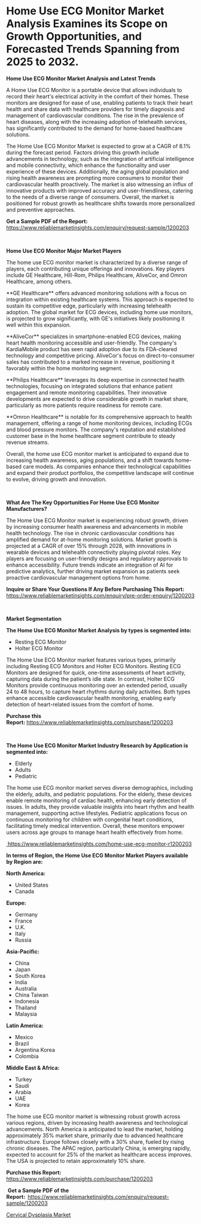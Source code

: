 <p><h1>Home Use ECG Monitor Market Analysis Examines its Scope on Growth Opportunities, and Forecasted Trends Spanning from 2025 to 2032.</h1></p><p><strong>Home Use ECG Monitor Market Analysis and Latest Trends</strong></p>
<p><p>A Home Use ECG Monitor is a portable device that allows individuals to record their heart's electrical activity in the comfort of their homes. These monitors are designed for ease of use, enabling patients to track their heart health and share data with healthcare providers for timely diagnosis and management of cardiovascular conditions. The rise in the prevalence of heart diseases, along with the increasing adoption of telehealth services, has significantly contributed to the demand for home-based healthcare solutions.</p><p>The Home Use ECG Monitor Market is expected to grow at a CAGR of 8.1% during the forecast period. Factors driving this growth include advancements in technology, such as the integration of artificial intelligence and mobile connectivity, which enhance the functionality and user experience of these devices. Additionally, the aging global population and rising health awareness are prompting more consumers to monitor their cardiovascular health proactively. The market is also witnessing an influx of innovative products with improved accuracy and user-friendliness, catering to the needs of a diverse range of consumers. Overall, the market is positioned for robust growth as healthcare shifts towards more personalized and preventive approaches.</p></p>
<p><strong>Get a Sample PDF of the Report:&nbsp;</strong> <a href="https://www.reliablemarketinsights.com/enquiry/request-sample/1200203?utm_campaign=2515&utm_medium=2&utm_source=Github&utm_content=ia&utm_term=03032025&utm_id=home-use-ecg-monitor">https://www.reliablemarketinsights.com/enquiry/request-sample/1200203</a></p>
<p>&nbsp;</p>
<p><strong>Home Use ECG Monitor Major Market Players</strong></p>
<p><p>The home use ECG monitor market is characterized by a diverse range of players, each contributing unique offerings and innovations. Key players include GE Healthcare, Hill-Rom, Philips Healthcare, AliveCor, and Omron Healthcare, among others.</p><p>**GE Healthcare** offers advanced monitoring solutions with a focus on integration within existing healthcare systems. This approach is expected to sustain its competitive edge, particularly with increasing telehealth adoption. The global market for ECG devices, including home use monitors, is projected to grow significantly, with GE's initiatives likely positioning it well within this expansion.</p><p>**AliveCor** specializes in smartphone-enabled ECG devices, making heart health monitoring accessible and user-friendly. The company's KardiaMobile product has seen rapid adoption due to its FDA-cleared technology and competitive pricing. AliveCor's focus on direct-to-consumer sales has contributed to a marked increase in revenue, positioning it favorably within the home monitoring segment.</p><p>**Philips Healthcare** leverages its deep expertise in connected health technologies, focusing on integrated solutions that enhance patient engagement and remote monitoring capabilities. Their innovative developments are expected to drive considerable growth in market share, particularly as more patients require readiness for remote care.</p><p>**Omron Healthcare** is notable for its comprehensive approach to health management, offering a range of home monitoring devices, including ECGs and blood pressure monitors. The company's reputation and established customer base in the home healthcare segment contribute to steady revenue streams.</p><p>Overall, the home use ECG monitor market is anticipated to expand due to increasing health awareness, aging populations, and a shift towards home-based care models. As companies enhance their technological capabilities and expand their product portfolios, the competitive landscape will continue to evolve, driving growth and innovation.</p></p>
<p>&nbsp;</p>
<p><strong>What Are The Key Opportunities For Home Use ECG Monitor Manufacturers?</strong></p>
<p><p>The Home Use ECG Monitor market is experiencing robust growth, driven by increasing consumer health awareness and advancements in mobile health technology. The rise in chronic cardiovascular conditions has amplified demand for at-home monitoring solutions. Market growth is projected at a CAGR of over 15% through 2028, with innovations in wearable devices and telehealth connectivity playing pivotal roles. Key players are focusing on user-friendly designs and regulatory approvals to enhance accessibility. Future trends indicate an integration of AI for predictive analytics, further driving market expansion as patients seek proactive cardiovascular management options from home.</p></p>
<p><strong>Inquire or Share Your Questions If Any Before Purchasing This Report:</strong> <a href="https://www.reliablemarketinsights.com/enquiry/pre-order-enquiry/1200203?utm_campaign=2515&utm_medium=2&utm_source=Github&utm_content=ia&utm_term=03032025&utm_id=home-use-ecg-monitor">https://www.reliablemarketinsights.com/enquiry/pre-order-enquiry/1200203</a></p>
<p>&nbsp;</p>
<p><strong>Market Segmentation</strong></p>
<p><strong>The Home Use ECG Monitor Market Analysis by types is segmented into:</strong></p>
<p><ul><li>Resting ECG Monitor</li><li>Holter ECG Monitor</li></ul></p>
<p><p>The Home Use ECG Monitor market features various types, primarily including Resting ECG Monitors and Holter ECG Monitors. Resting ECG Monitors are designed for quick, one-time assessments of heart activity, capturing data during the patient’s idle state. In contrast, Holter ECG Monitors provide continuous monitoring over an extended period, usually 24 to 48 hours, to capture heart rhythms during daily activities. Both types enhance accessible cardiovascular health monitoring, enabling early detection of heart-related issues from the comfort of home.</p></p>
<p><strong>Purchase this Report:&nbsp;</strong><a href="https://www.reliablemarketinsights.com/purchase/1200203?utm_campaign=2515&utm_medium=2&utm_source=Github&utm_content=ia&utm_term=03032025&utm_id=home-use-ecg-monitor">https://www.reliablemarketinsights.com/purchase/1200203</a></p>
<p>&nbsp;</p>
<p><strong>The Home Use ECG Monitor Market Industry Research by Application is segmented into:</strong></p>
<p><ul><li>Elderly</li><li>Adults</li><li>Pediatric</li></ul></p>
<p><p>The home use ECG monitor market serves diverse demographics, including the elderly, adults, and pediatric populations. For the elderly, these devices enable remote monitoring of cardiac health, enhancing early detection of issues. In adults, they provide valuable insights into heart rhythm and health management, supporting active lifestyles. Pediatric applications focus on continuous monitoring for children with congenital heart conditions, facilitating timely medical intervention. Overall, these monitors empower users across age groups to manage heart health effectively from home.</p></p>
<p><a href="https://www.reliablemarketinsights.com/home-use-ecg-monitor-r1200203?utm_campaign=2515&utm_medium=2&utm_source=Github&utm_content=ia&utm_term=03032025&utm_id=home-use-ecg-monitor">&nbsp;https://www.reliablemarketinsights.com/home-use-ecg-monitor-r1200203</a></p>
<p><strong>In terms of Region, the Home Use ECG Monitor Market Players available by Region are:</strong></p>
<p>
    <p> <strong> North America: </strong>
        <ul>
            <li>United States</li>
            <li>Canada</li>
        </ul>
        </p> 
    <p> <strong> Europe: </strong>
        <ul>
            <li>Germany</li>
            <li>France</li>
            <li>U.K.</li>
            <li>Italy</li>
            <li>Russia</li>
        </ul>
        </p> 
    <p> <strong> Asia-Pacific: </strong>
        <ul>
            <li>China</li>
            <li>Japan</li>
            <li>South Korea</li>
            <li>India</li>
            <li>Australia</li>
            <li>China Taiwan</li>
            <li>Indonesia</li>
            <li>Thailand</li>
            <li>Malaysia</li>
        </ul>
        </p> 
    <p> <strong> Latin America: </strong>
        <ul>
            <li>Mexico</li>
            <li>Brazil</li>
            <li>Argentina Korea</li>
            <li>Colombia</li>
        </ul>
        </p> 
    <p> <strong> Middle East & Africa: </strong>
        <ul>
            <li>Turkey</li>
            <li>Saudi</li>
            <li>Arabia</li>
            <li>UAE</li>
            <li>Korea</li>
        </ul>
    </p>
    </p>
<p><p>The home use ECG monitor market is witnessing robust growth across various regions, driven by increasing health awareness and technological advancements. North America is anticipated to lead the market, holding approximately 35% market share, primarily due to advanced healthcare infrastructure. Europe follows closely with a 30% share, fueled by rising chronic diseases. The APAC region, particularly China, is emerging rapidly, expected to account for 25% of the market as healthcare access improves. The USA is projected to retain approximately 10% share.</p></p>
<p><strong>Purchase this Report: </strong><a href="https://www.reliablemarketinsights.com/purchase/1200203?utm_campaign=2515&utm_medium=2&utm_source=Github&utm_content=ia&utm_term=03032025&utm_id=home-use-ecg-monitor">https://www.reliablemarketinsights.com/purchase/1200203</a></p>
<p>&nbsp;<strong>Get a Sample PDF of the Report:&nbsp;&nbsp;</strong><a href="https://www.reliablemarketinsights.com/enquiry/request-sample/1200203?utm_campaign=2515&utm_medium=2&utm_source=Github&utm_content=ia&utm_term=03032025&utm_id=home-use-ecg-monitor">https://www.reliablemarketinsights.com/enquiry/request-sample/1200203</a></p>
<p><strong></strong></p>
<p><p><a href="https://github.com/phephezxnf/Market-Research-Report-List-1/blob/main/cervical-dysplasia-market.md?utm_campaign=2515&utm_medium=2&utm_source=Github&utm_content=ia&utm_term=03032025&utm_id=home-use-ecg-monitor">Cervical Dysplasia Market</a></p></p>